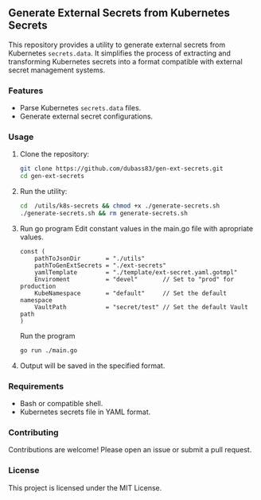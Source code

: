 ## Generate External Secrets from Kubernetes Secrets

This repository provides a utility to generate external secrets from Kubernetes `secrets.data`. It simplifies the process of extracting and transforming Kubernetes secrets into a format compatible with external secret management systems.

### Features

- Parse Kubernetes `secrets.data` files.
- Generate external secret configurations.

### Usage

1. Clone the repository:
    ```bash
    git clone https://github.com/dubass83/gen-ext-secrets.git
    cd gen-ext-secrets
    ```

2. Run the utility:
    ```bash
    cd  /utils/k8s-secrets && chmod +x ./generate-secrets.sh
    ./generate-secrets.sh && rm generate-secrets.sh
    ```

3. Run go program
    Edit constant values in the main.go file with apropriate values.
    ```golang
    const (
	    pathToJsonDir       = "./utils"
	    pathToGenExtSecrets = "./ext-secrets"
	    yamlTemplate        = "./template/ext-secret.yaml.gotmpl"
	    Enviroment          = "devel"       // Set to "prod" for production
	    KubeNamespace       = "default"     // Set the default namespace
	    VaultPath           = "secret/test" // Set the default Vault path
    )
    ```
    Run the program
    ```bash
    go run ./main.go
    ```

4. Output will be saved in the specified format.

### Requirements

- Bash or compatible shell.
- Kubernetes secrets file in YAML format.

### Contributing

Contributions are welcome! Please open an issue or submit a pull request.

### License

This project is licensed under the MIT License. 